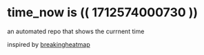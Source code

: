 # time_now is (( 1712574000730 ))

an automated repo that shows the currnent time

inspired by [breakingheatmap](https://github.com/breakingheatmap/breakingheatmap)